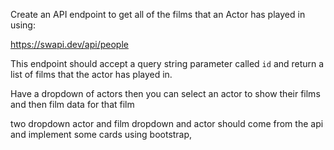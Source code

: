 Create an API endpoint to get all of the films that an Actor has played in using:

https://swapi.dev/api/people

This endpoint should accept a query string parameter called `id` and return a list of films that the actor has played in.

Have a dropdown of actors then you can select an actor to show their films and then film data for that film

two dropdown actor and film dropdown and actor should come from the api and implement some cards using bootstrap, 